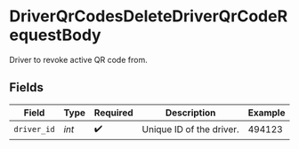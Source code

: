 # DriverQrCodesDeleteDriverQrCodeRequestBody

Driver to revoke active QR code from.


## Fields

| Field                    | Type                     | Required                 | Description              | Example                  |
| ------------------------ | ------------------------ | ------------------------ | ------------------------ | ------------------------ |
| `driver_id`              | *int*                    | :heavy_check_mark:       | Unique ID of the driver. | 494123                   |